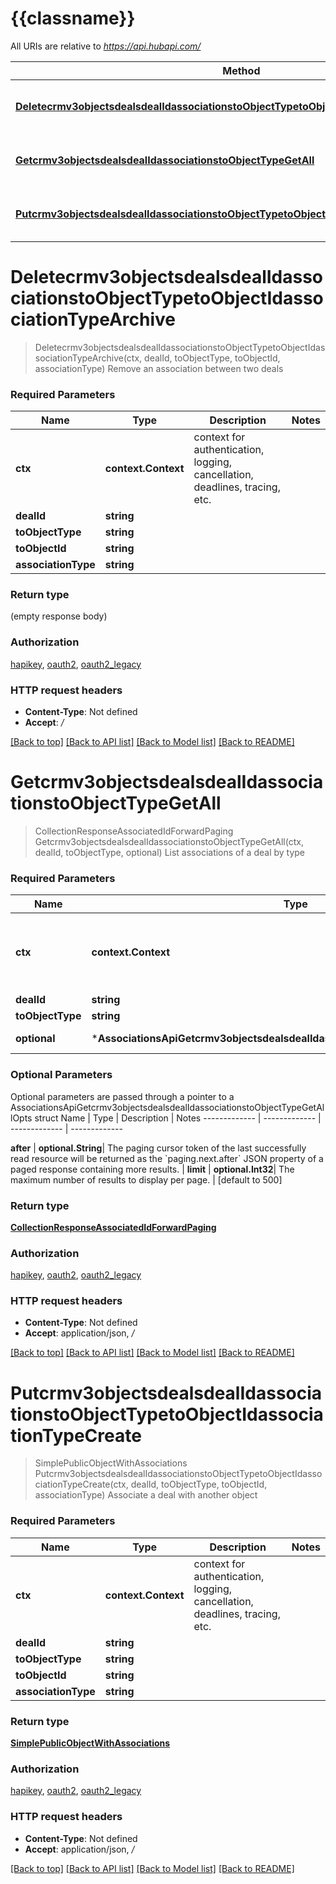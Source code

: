 # {{classname}}

All URIs are relative to *https://api.hubapi.com/*

Method | HTTP request | Description
------------- | ------------- | -------------
[**Deletecrmv3objectsdealsdealIdassociationstoObjectTypetoObjectIdassociationTypeArchive**](AssociationsApi.md#Deletecrmv3objectsdealsdealIdassociationstoObjectTypetoObjectIdassociationTypeArchive) | **Delete** /crm/v3/objects/deals/{dealId}/associations/{toObjectType}/{toObjectId}/{associationType} | Remove an association between two deals
[**Getcrmv3objectsdealsdealIdassociationstoObjectTypeGetAll**](AssociationsApi.md#Getcrmv3objectsdealsdealIdassociationstoObjectTypeGetAll) | **Get** /crm/v3/objects/deals/{dealId}/associations/{toObjectType} | List associations of a deal by type
[**Putcrmv3objectsdealsdealIdassociationstoObjectTypetoObjectIdassociationTypeCreate**](AssociationsApi.md#Putcrmv3objectsdealsdealIdassociationstoObjectTypetoObjectIdassociationTypeCreate) | **Put** /crm/v3/objects/deals/{dealId}/associations/{toObjectType}/{toObjectId}/{associationType} | Associate a deal with another object

# **Deletecrmv3objectsdealsdealIdassociationstoObjectTypetoObjectIdassociationTypeArchive**
> Deletecrmv3objectsdealsdealIdassociationstoObjectTypetoObjectIdassociationTypeArchive(ctx, dealId, toObjectType, toObjectId, associationType)
Remove an association between two deals

### Required Parameters

Name | Type | Description  | Notes
------------- | ------------- | ------------- | -------------
 **ctx** | **context.Context** | context for authentication, logging, cancellation, deadlines, tracing, etc.
  **dealId** | **string**|  | 
  **toObjectType** | **string**|  | 
  **toObjectId** | **string**|  | 
  **associationType** | **string**|  | 

### Return type

 (empty response body)

### Authorization

[hapikey](../README.md#hapikey), [oauth2](../README.md#oauth2), [oauth2_legacy](../README.md#oauth2_legacy)

### HTTP request headers

 - **Content-Type**: Not defined
 - **Accept**: */*

[[Back to top]](#) [[Back to API list]](../README.md#documentation-for-api-endpoints) [[Back to Model list]](../README.md#documentation-for-models) [[Back to README]](../README.md)

# **Getcrmv3objectsdealsdealIdassociationstoObjectTypeGetAll**
> CollectionResponseAssociatedIdForwardPaging Getcrmv3objectsdealsdealIdassociationstoObjectTypeGetAll(ctx, dealId, toObjectType, optional)
List associations of a deal by type

### Required Parameters

Name | Type | Description  | Notes
------------- | ------------- | ------------- | -------------
 **ctx** | **context.Context** | context for authentication, logging, cancellation, deadlines, tracing, etc.
  **dealId** | **string**|  | 
  **toObjectType** | **string**|  | 
 **optional** | ***AssociationsApiGetcrmv3objectsdealsdealIdassociationstoObjectTypeGetAllOpts** | optional parameters | nil if no parameters

### Optional Parameters
Optional parameters are passed through a pointer to a AssociationsApiGetcrmv3objectsdealsdealIdassociationstoObjectTypeGetAllOpts struct
Name | Type | Description  | Notes
------------- | ------------- | ------------- | -------------


 **after** | **optional.String**| The paging cursor token of the last successfully read resource will be returned as the &#x60;paging.next.after&#x60; JSON property of a paged response containing more results. | 
 **limit** | **optional.Int32**| The maximum number of results to display per page. | [default to 500]

### Return type

[**CollectionResponseAssociatedIdForwardPaging**](CollectionResponseAssociatedIdForwardPaging.md)

### Authorization

[hapikey](../README.md#hapikey), [oauth2](../README.md#oauth2), [oauth2_legacy](../README.md#oauth2_legacy)

### HTTP request headers

 - **Content-Type**: Not defined
 - **Accept**: application/json, */*

[[Back to top]](#) [[Back to API list]](../README.md#documentation-for-api-endpoints) [[Back to Model list]](../README.md#documentation-for-models) [[Back to README]](../README.md)

# **Putcrmv3objectsdealsdealIdassociationstoObjectTypetoObjectIdassociationTypeCreate**
> SimplePublicObjectWithAssociations Putcrmv3objectsdealsdealIdassociationstoObjectTypetoObjectIdassociationTypeCreate(ctx, dealId, toObjectType, toObjectId, associationType)
Associate a deal with another object

### Required Parameters

Name | Type | Description  | Notes
------------- | ------------- | ------------- | -------------
 **ctx** | **context.Context** | context for authentication, logging, cancellation, deadlines, tracing, etc.
  **dealId** | **string**|  | 
  **toObjectType** | **string**|  | 
  **toObjectId** | **string**|  | 
  **associationType** | **string**|  | 

### Return type

[**SimplePublicObjectWithAssociations**](SimplePublicObjectWithAssociations.md)

### Authorization

[hapikey](../README.md#hapikey), [oauth2](../README.md#oauth2), [oauth2_legacy](../README.md#oauth2_legacy)

### HTTP request headers

 - **Content-Type**: Not defined
 - **Accept**: application/json, */*

[[Back to top]](#) [[Back to API list]](../README.md#documentation-for-api-endpoints) [[Back to Model list]](../README.md#documentation-for-models) [[Back to README]](../README.md)

